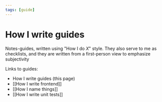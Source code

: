 ```yaml
---
tags: [guide]
---
```


# How I write guides

Notes-guides, written using "How I do _X_" style. They also serve to me as checklists, and they are written from a first-person view to emphasize subjectivity

Links to guides:

- How I write guides (this page)
- [[How I write frontend]]
- [[How I name things]]
- [[How I write unit tests]]
<!-- - [[How I create a CI pipeline]] -->

<!--
- [[How I create a CI pipeline]]
- [[Как я использую командную строку]]
- [[Как я работаю с операционной системой]]
- [[Как я делаю конспекты]]
-->

